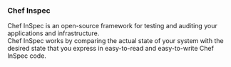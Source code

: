 ### Chef Inspec 

Chef InSpec is an open-source framework for testing and auditing your applications and infrastructure. <br>
Chef InSpec works by comparing the actual state of your system with the desired state that you express in easy-to-read and easy-to-write Chef InSpec code. <br>
